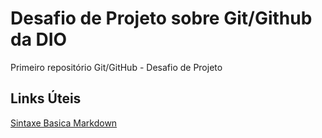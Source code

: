 # Desafio de Projeto sobre Git/Github da DIO
Primeiro repositório Git/GitHub - Desafio de Projeto


## Links Úteis
[Sintaxe Basica Markdown](https://www.markdownguide.org/basic-syntax/)

